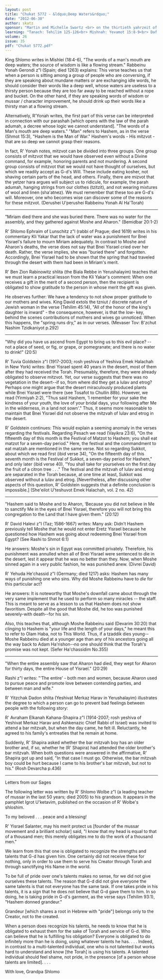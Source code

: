 ```yaml
---
layout: post
title: "Chukat 5772 - &ldquo;Deep Waters&rdquo;"
date: "2012-06-30"
author: skatz
sponsor: "Martin and Michelle Swartz <br> on the thirtieth yahrzeit of <br> Martin's grandfather John Hofmann a\"h (12 Tammuz)"
learning: "Tanach: Tehilim 125-126<br> Mishnah: Yevamot 15:8-9<br> Daf Yomi (Bavli): Niddah 40<br> Daf Yomi (Yerushalmi): Yevamot 29<br> Halachah Yomit: Orach Chaim 75:1-3"
volume: 26
issue: 35
pdf: "Chukat 5772.pdf"
---
```


King Shlomo writes in Mishlei (18:4-6), "The words of a man's mouth are deep waters; the source of wisdom is like a flowing stream." Rabbeinu Yonah Gerondi z"l (Spain; died 1263) explains: This verse teaches us that when a person is sitting among a group of people who are conversing, if they are speaking about mundane matters or are exchanging idle words, he should consider their words like a deep well, whose waters are useless to a thirsty person because they are too far away to be reached without a rope and bucket. On the other hand, if they are speaking words of wisdom or mussar / character improvement, he should drink up their words like a thirsty man at a flowing stream.

Alternatively, R'Yonah writes, the first part of this verse can be interpreted in connection with our parashah \[which opens with the law of the parah adumah, a decree whose logic we cannot understand\]. "The words of a Man's mouth are deep waters." "Man" refers to Hashem, as in the verse (Shmot 15:3), "Hashem is the Man of War." Hashem's words - His mitzvot - that are so deep we cannot grasp their reasons.

In fact, R' Yonah notes, mitzvot can be divided into three groups. One group consists of mitzvot that we would have observed even without a Divine command, for example, honoring parents and not murdering. A second group consists of mitzvot that we would not have thought of ourselves, but which we readily accept as G-d's Will. These include eating kosher, not shaving certain parts of the head, and others. Finally, there are mizvot that the yetzer hara argues will subject us to ridicule, for example, the parah adumah, hanging strings from our clothes (tzitzit), and not wearing mixtures of wool and linen (sha'atnez). We must remember that these too are G-d's will. Moreover, one who becomes wise can discover some of the reasons for these mitzvot. (Derushei U'perushei Rabbeinu Yonah Al Ha'Torah)

********

"Miriam died there and she was buried there. There was no water for the assembly, and they gathered against Moshe and Aharon." (Bemidbar 20:1-2)

R' Shlomo Ephraim of Lunschitz z"l (rabbi of Prague; died 1619) writes in his commentary Kli Yakar that the lack of water was a punishment for Bnei Yisrael's failure to mourn Miriam adequately. In contrast to Moshe and Aharon's deaths, the verse does not say that Bnei Yisrael cried over her death. Rather, the verse implies, she was "buried there" and forgotten. Accordingly, Bnei Yisrael had to be shown that the spring that had traveled through the desert with them had been in Miriam's merit.

R' Ben Zion Rabinowitz shlita (the Biala Rebbe in Yerushalayim) teaches that we must learn a practical lesson from the Kli Yakar's comment: When one receives a gift in the merit of a second person, then the recipient is obligated to show gratitude to the person in whose merit the gift was given.

He observes further: We have a tendency to not show proper gratitude to our mothers and wives. King David extols the tzniut / discrete nature of Jewish woman in the verse (Tehilim 45:14), "All of the honor of the king's daughter is inward" - the consequence, however, is that the low- key, behind the scenes contributions of mothers and wives go unnoticed. When this happens, the "spring runs dry," as in our verses. (Mevaser Tov: B'zchut Nashim Tzidkaniyot p.292)

********

"Why did you have us ascend from Egypt to bring us to this evil place? -- not a place of seed, or fig, or grape, or pomegranate; and there is no water to drink!" (20:5)

R' Tuvia Goldstein z"l (1917-2003; rosh yeshiva of Yeshiva Emek Halachah in New York) writes: Bnei Yisrael spent 40 years in the desert, most of them after they had received the Torah. Presumably, therefore, they were already obligated to observe mitzvot. Yet, our verse suggests that there was no vegetation in the desert--if so, from where did they get a lulav and etrog? Perhaps one might argue that the desert miraculously produced plants while Bnei Yisrael were there (see Tosafot to Chullin 88b). However, we read (Yirmiyah 2:2), "Thus said Hashem, &lsquo;I remember for your sake the kindness of your youth, the love of your bridal days, your following after Me in the wilderness, in a land not sown'." Thus, it seems more reasonable to maintain that Bnei Yisrael did not observe the mitzvah of lulav and etrog in the desert.

R' Goldstein continues: This would explain a seeming anomaly in the verses regarding the festivals. Regarding Pesach we read (Vayikra 23:6), "On the fifteenth day of this month is the Festival of Matzot to Hashem; you shall eat matzot for a seven-day period." Here, the festival and the commandment to eat matzah are mentioned in the same verse. Not so regarding Sukkot, about which we read first (ibid verse 34), "On the fifteenth day of this seventh month is the Festival of Sukkot, a seven-day period for Hashem," and only later (ibid verse 40), "You shall take for yourselves on the first day the fruit of a citron tree . . ." The festival and the mitzvah of lulav and etrog are separated in the Torah because, at one time at least, Sukkot was observed without a lulav and etrog. \[Nevertheless, after discussing other aspects of this question, R' Goldstein suggests that a definite conclusion is impossible.\] (She'eilot U'teshuvot Emek Halachah, vol. 2 no. 42)

********

"Hashem said to Moshe and to Aharon, &lsquo;Because you did not believe in Me to sanctify Me in the eyes of Bnei Yisrael, therefore you will not bring this congregation to the Land that I have given them." (20:12)

R' David Halevi z"l (Taz; 1586-1667) writes: Many ask: Didn't Hashem previously tell Moshe that he would not enter Eretz Yisrael because he questioned how Hashem was going about redeeming Bnei Yisrael from Egypt? (See Rashi to Shmot 6:1)

He answers: Moshe's sin in Egypt was committed privately. Therefore, his punishment was annulled when all of Bnei Yisrael were sentenced to die in the desert, lest it appear that he was no better than they. Now, when Moshe sinned again in a very public fashion, he was punished anew. (Divrei David)

R' Yehuda He'chassid z"l (Germany; died 1217) asks: Hashem has many ways of punishing one who sins. Why did Moshe Rabbeinu have to *die* for this particular act?

He answers: It is noteworthy that Moshe's downfall came about through the very same implement that he used to perform so many miracles -- the staff. This is meant to serve as a lesson to us that Hashem does not show favoritism. Despite all the good that Moshe did, he too was punished severely-with death--for his sin.

Also, this teaches that, although Moshe Rabbeinu said (Devarim 30:20) that clinging to Hashem is "your life and the length of your days," he meant this to refer to Olam Haba, not to This World. Thus, if a tzaddik dies young--Moshe Rabbeinu died at a younger age than any of his ancestors going all the way back to Adam Ha'rishon--no one should think that the Torah's promise was not kept. (Sefer Ha'chassidim No.355)

********

"When the entire assembly saw that Aharon had died, they wept for Aharon for thirty days, the entire House of Yisrael." (20:29)

Rashi z"l writes: "&lsquo;The entire' - both men and women, because Aharon used to pursue peace and promote love between contending parties, and between man and wife."

R' Yitzchak Dadon shlita (Yeshivat Merkaz Harav in Yerushalayim) illustrates the degree to which a person can go to prevent bad feelings between people with the following story:

R' Avraham Elkanah Kahana-Shapira z"l (1914-2007; rosh yeshiva of Yeshivat Merkaz Harav and Ashkenazic Chief Rabbi of Israel) was invited to attend a bar mitzvah, but when the day came, he felt ill. Reluctantly, he agreed to his family's entreaties that he remain at home.

Suddenly, R' Shapira asked whether the bar mitzvah boy has an older brother and, if so, whether he (R' Shapira) had attended the older brother's bar mitzvah. When both questions were answered in the affirmative, R' Shapira got up and said, "In that case I must go. Otherwise, the bar mitzvah boy could be hurt because I came to his brother's bar mitzvah, but not to his." (Rosh Devarcha p.436)

********

Letters from our Sages

The following letter was written by R' Shlomo Wolbe z"l (a leading teacher of mussar in the last 50 years; died 2005) to his grandson. It appears in the pamphlet Igrot U'ketavim, published on the occasion of R' Wolbe's shloshim.

To my beloved . . . peace and a blessing!

R' Yisrael Salanter, may his merit protect us \[founder of the mussar movement and a brilliant scholar\] said, "I know that my head is equal to that of a thousand men; this merely obligates me to do the work of a thousand men."

We learn from this that one is obligated to recognize the strengths and talents that G-d has given him. One certainly did not receive these for nothing, only in order to use them to serve his Creator through Torah and through sanctifying His Name in the world.

To be full of pride over one's talents makes no sense, for we did not give ourselves these talents. The reason that G-d did not give everyone the same talents is that not everyone has the same task. If one takes pride in his talents, it is a sign that he does not believe that G-d gave them to him. In so doing, he is taking pride in G-d's garment, as the verse says (Tehilim 93:1), "Hashem donned grandeur."

Grandeur \[which shares a root in Hebrew with "pride"\] belongs only to the Creator, not to the created.

When a person does recognize his talents, he needs to know that he is obligated to exhaust them for the sake of Torah and service of G-d. Who can believe that he is fulfilling his obligation? Everyone is obligated to do infinitely more than he is doing, using whatever talents he has. . . . Indeed, in contrast to a multi-talented individual, one who is not talented but works hard to understand and know \[the Torah\] is using his talents. A talented individual should feel shame, not pride, in the presence \[of a person whose talents are limited\]. . . .

With love, Grandpa Shlomo

